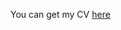 You can get my CV  [here](https://www.dropbox.com/s/lvymurh4btiea9y/CV_Lorenzo_Steccanella.pdf?dl=0)

